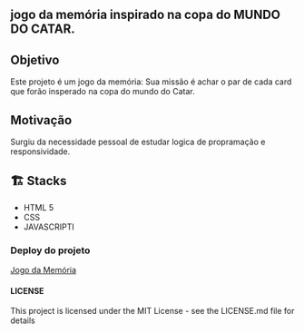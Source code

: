 ## jogo da memória inspirado na copa do MUNDO DO CATAR.

## Objetivo 

Este projeto é um jogo da memória: Sua missão é achar o par de cada card que forão insperado na copa do mundo do Catar. 

## Motivação 
Surgiu da necessidade pessoal de estudar logica de propramação e responsividade.

## 🏗️ Stacks

- HTML 5
- CSS
- JAVASCRIPTI

### Deploy do projeto
[Jogo da Memória]('https://romulomax47.github.io/Jogo-da-Memoria/')

#### LICENSE 

This project is licensed under the MIT License - see the LICENSE.md file for details

